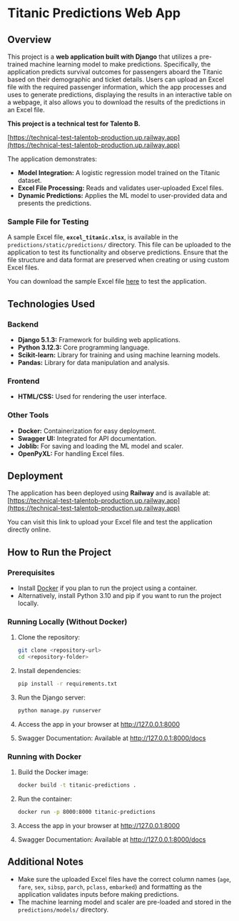 # Titanic Predictions Web App

## Overview

This project is a **web application built with Django** that utilizes a pre-trained machine learning model to make predictions. Specifically, the application predicts survival outcomes for passengers aboard the Titanic based on their demographic and ticket details. Users can upload an Excel file with the required passenger information, which the app processes and uses to generate predictions, displaying the results in an interactive table on a webpage, it also allows you to download the results of the predictions in an Excel file.

**This project is a technical test for Talento B.**

[https://technical-test-talentob-production.up.railway.app](https://technical-test-talentob-production.up.railway.app)

The application demonstrates:
- **Model Integration:** A logistic regression model trained on the Titanic dataset.
- **Excel File Processing:** Reads and validates user-uploaded Excel files.
- **Dynamic Predictions:** Applies the ML model to user-provided data and presents the predictions.

### Sample File for Testing

A sample Excel file, **`excel_titanic.xlsx`**, is available in the `predictions/static/predictions/` directory. This file can be uploaded to the application to test its functionality and observe predictions. Ensure that the file structure and data format are preserved when creating or using custom Excel files.

You can download the sample Excel file [here](predictions/static/predictions/excel_titanic.xlsx) to test the application.


## Technologies Used

### Backend
- **Django 5.1.3:** Framework for building web applications.
- **Python 3.12.3:** Core programming language.
- **Scikit-learn:** Library for training and using machine learning models.
- **Pandas:** Library for data manipulation and analysis.

### Frontend
- **HTML/CSS:** Used for rendering the user interface.

### Other Tools
- **Docker:** Containerization for easy deployment.
- **Swagger UI:** Integrated for API documentation.
- **Joblib:** For saving and loading the ML model and scaler.
- **OpenPyXL:** For handling Excel files.

## Deployment

The application has been deployed using **Railway** and is available at:  
[https://technical-test-talentob-production.up.railway.app](https://technical-test-talentob-production.up.railway.app)

You can visit this link to upload your Excel file and test the application directly online.

## How to Run the Project

### Prerequisites
- Install [Docker](https://docs.docker.com/get-docker/) if you plan to run the project using a container.
- Alternatively, install Python 3.10 and pip if you want to run the project locally.

### Running Locally (Without Docker)

1. Clone the repository:
   ```bash
   git clone <repository-url>
   cd <repository-folder>
    ```
2. Install dependencies:
    ```bash
   pip install -r requirements.txt
    ```
3. Run the Django server:
    ```bash
   python manage.py runserver
    ```
4. Access the app in your browser at http://127.0.0.1:8000

5. Swagger Documentation: Available at http://127.0.0.1:8000/docs

### Running with Docker

1. Build the Docker image:
    ```bash
   docker build -t titanic-predictions .
    ```
2. Run the container:
    ```bash
   docker run -p 8000:8000 titanic-predictions
    ```
3. Access the app in your browser at http://127.0.0.1:8000

4. Swagger Documentation: Available at http://127.0.0.1:8000/docs

## Additional Notes

- Make sure the uploaded Excel files have the correct column names (`age`, `fare`, `sex`, `sibsp`, `parch`, `pclass`, `embarked`) and formatting as the application validates inputs before making predictions.
- The machine learning model and scaler are pre-loaded and stored in the `predictions/models/` directory.
